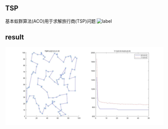 ## TSP
基本蚁群算法(ACO)用于求解旅行商(TSP)问题
![label](https://img.shields.io/badge/TSP-ACO-brightgreen.svg)

## result
![result](/result/TSP问题求解结果(蚁群算法).jpg)
